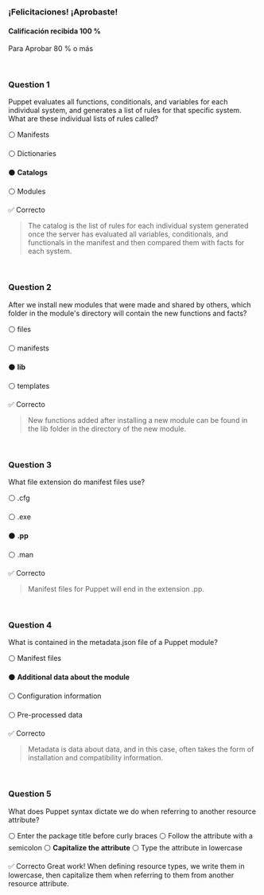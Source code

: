 ### ¡Felicitaciones! ¡Aprobaste!
#### Calificación recibida 100 %
Para Aprobar 80 % o más

<br>

### Question 1

Puppet evaluates all functions, conditionals, and variables for each individual system, and generates a list of rules for that specific system. What are these individual lists of rules called?

⚪ Manifests

⚪ Dictionaries

⚫ **Catalogs**

⚪ Modules

✅ Correcto
> The catalog is the list of rules for each individual system generated once the server has evaluated all variables, conditionals, and functionals in the manifest and then compared them with facts for each system.

<br>

### Question 2

After we install new modules that were made and shared by others, which folder in the module's directory will contain the new functions and facts?

⚪ files

⚪ manifests

⚫ **lib**

⚪ templates

✅ Correcto
> New functions added after installing a new module can be found in the lib folder in the directory of the new module.

<br>

### Question 3

What file extension do manifest files use?

⚪ .cfg

⚪ .exe

⚫ **.pp**

⚪ .man

✅ Correcto
> Manifest files for Puppet will end in the extension .pp.

<br>

### Question 4

What is contained in the metadata.json file of a Puppet module?

⚪ Manifest files

⚫ **Additional data about the module**

⚪ Configuration information

⚪ Pre-processed data

✅ Correcto
> Metadata is data about data, and in this case, often takes the form of installation and compatibility information.

<br>

### Question 5

What does Puppet syntax dictate we do when referring to another resource attribute?

⚪ Enter the package title before curly braces
⚪ Follow the attribute with a semicolon
⚪ **Capitalize the attribute**
⚪ Type the attribute in lowercase

✅ Correcto
Great work! When defining resource types, we write them in lowercase, then capitalize them when referring to them from another resource attribute.
